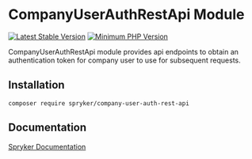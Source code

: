 # CompanyUserAuthRestApi Module
[![Latest Stable Version](https://poser.pugx.org/spryker/company-user-auth-rest-api/v/stable.svg)](https://packagist.org/packages/spryker/company-user-auth-rest-api)
[![Minimum PHP Version](https://img.shields.io/badge/php-%3E%3D%207.4-8892BF.svg)](https://php.net/)

CompanyUserAuthRestApi module provides api endpoints to obtain an authentication token for company user to use for subsequent requests.

## Installation

```
composer require spryker/company-user-auth-rest-api
```

## Documentation

[Spryker Documentation](https://docs.spryker.com)
